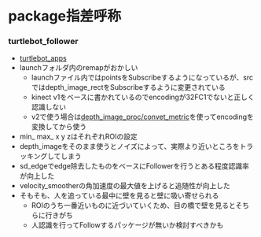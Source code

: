 # package指差呼称

### turtlebot_follower
 - [turtlebot_apps](https://github.com/turtlebot/turtlebot_apps)
 - launchフォルダ内のremapがおかしい
   - launchファイル内ではpointsをSubscribeするようになっているが、srcではdepth_image_rectをSubscribeするように変更されている
   - kinect v1をベースに書かれているのでencodingが32FC1でないと正しく認識しない
   - v2で使う場合は[depth_image_proc/convet_metric](http://wiki.ros.org/depth_image_proc)を使ってencodingを変換してから使う
 - min_ max_ x y zはそれぞれROIの設定
 - depth_imageをそのまま使うとノイズによって、実際より近いところをトラッキングしてしまう
 - sd_edgeでedge除去したものをベースにFollowerを行うとある程度認識率が向上した
 - velocity_smootherの角加速度の最大値を上げると追随性が向上した
 - そもそも、人を追っている最中に壁を見ると壁に吸い寄せられる
   - ROIのうち一番近いものに近づいていくため、目の橋で壁を見るとそちらに行きがち
   - 人認識を行ってFollowするパッケージが無いか検討すべきかも
